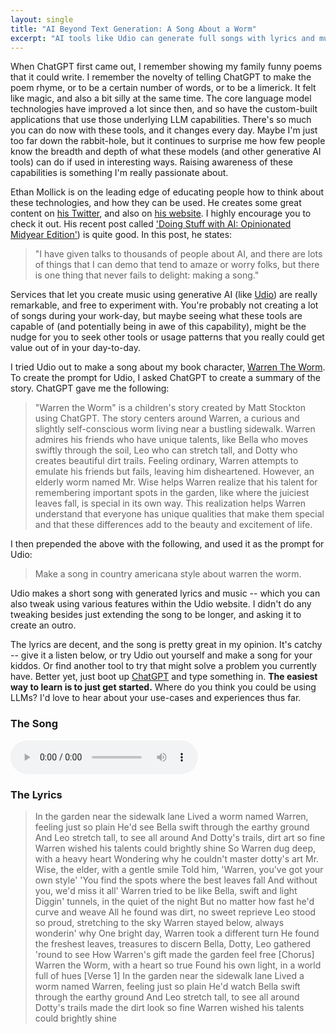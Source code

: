 ```yaml
---
layout: single
title: "AI Beyond Text Generation: A Song About a Worm"
excerpt: "AI tools like Udio can generate full songs with lyrics and music in minutes. I tested it by making a country song about my book character, Warren the Worm. The results were surprisingly good — and a reminder that AI creativity goes far beyond text generation."
---
```


When ChatGPT first came out, I remember showing my family funny poems that it could write. I remember the novelty of telling ChatGPT to make the poem rhyme, or to be a certain number of words, or to be a limerick. It felt like magic, and also a bit silly at the same time. The core language model technologies have improved a lot since then, and so have the custom-built applications that use those underlying LLM capabilities. There's so much you can do now with these tools, and it changes every day. Maybe I'm just too far down the rabbit-hole, but it continues to surprise me how few people know the breadth and depth of what these models (and other generative AI tools) can do if used in interesting ways. Raising awareness of these capabilities is something I'm really passionate about.

Ethan Mollick is on the leading edge of educating people how to think about these technologies, and how they can be used. He creates some great content on [his Twitter](https://x.com/emollick), and also on [his website](https://www.oneusefulthing.org). I highly encourage you to check it out. His recent post called ['Doing Stuff with AI: Opinionated Midyear Edition'](https://www.oneusefulthing.org/p/doing-stuff-with-ai-opinionated-midyear)) is quite good. In this post, he states:

>"I have given talks to thousands of people about AI, and there are lots of things that I can demo that tend to amaze or worry folks, but there is one thing that never fails to delight: making a song."

Services that let you create music using generative AI (like [Udio](https://www.udio.com/)) are really remarkable, and free to experiment with. You're probably not creating a lot of songs during your work-day, but maybe seeing what these tools are capable of (and potentially being in awe of this capability), might be the nudge for you to seek other tools or usage patterns that you really could get value out of in your day-to-day.

I tried Udio out to make a song about my book character, [Warren The Worm](/2024/05/02/warren-the-worm.html). To create the prompt for Udio, I asked ChatGPT to create a summary of the story. ChatGPT gave me the following:

>"Warren the Worm" is a children's story created by Matt Stockton using ChatGPT. The story centers around Warren, a curious and slightly self-conscious worm living near a bustling sidewalk. Warren admires his friends who have unique talents, like Bella who moves swiftly through the soil, Leo who can stretch tall, and Dotty who creates beautiful dirt trails.  Feeling ordinary, Warren attempts to emulate his friends but fails, leaving him disheartened. However, an elderly worm named Mr. Wise helps Warren realize that his talent for remembering important spots in the garden, like where the juiciest leaves fall, is special in its own way. This realization helps Warren understand that everyone has unique qualities that make them special and that these differences add to the beauty and excitement of life.

I then prepended the above with the following, and used it as the prompt for Udio:
> Make a song in country americana style about warren the worm. 

Udio makes a short song with generated lyrics and music -- which you can also tweak using various features within the Udio website. I didn't do any tweaking besides just extending the song to be longer, and asking it to create an outro.

The lyrics are decent, and the song is pretty great in my opinion. It's catchy -- give it a listen below, or try Udio out yourself and make a song for your kiddos. Or find another tool to try that might solve a problem you currently have. Better yet, just boot up [ChatGPT](https://chatgpt.com) and type something in. **The easiest way to learn is to just get started.** Where do you think you could be using LLMs? I'd love to hear about your use-cases and experiences thus far.

### The Song
<audio controls preload="auto">
    <source src="/docs/assets/audio/warren_the_worm.mp3" type="audio/mp3">
    Your browser does not support the audio element.
</audio>

### The Lyrics
>In the garden near the sidewalk lane
Lived a worm named Warren, feeling just so plain
He'd see Bella swift through the earthy ground
And Leo stretch tall, to see all around
And Dotty's trails, dirt art so fine
Warren wished his talents could brightly shine
So Warren dug deep, with a heavy heart
Wondering why he couldn't master dotty's art
Mr. Wise, the elder, with a gentle smile
Told him, 'Warren, you've got your own style'
'You find the spots where the best leaves fall
And without you, we'd miss it all'
Warren tried to be like Bella, swift and light
Diggin' tunnels, in the quiet of the night
But no matter how fast he'd curve and weave
All he found was dirt, no sweet reprieve
Leo stood so proud, stretching to the sky
Warren stayed below, always wonderin' why
One bright day, Warren took a different turn
He found the freshest leaves, treasures to discern
Bella, Dotty, Leo gathered 'round to see
How Warren's gift made the garden feel free
[Chorus]
Warren the Worm, with a heart so true
Found his own light, in a world full of hues
[Verse 1]
In the garden near the sidewalk lane
Lived a worm named Warren, feeling just so plain
He'd watch Bella swift through the earthy ground
And Leo stretch tall, to see all around
Dotty's trails made the dirt look so fine
Warren wished his talents could brightly shine
